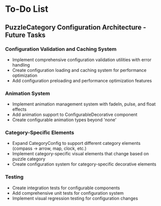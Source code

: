 # To-Do List

## PuzzleCategory Configuration Architecture - Future Tasks

### Configuration Validation and Caching System

- Implement comprehensive configuration validation utilities with error handling
- Create configuration loading and caching system for performance optimization
- Add configuration preloading and performance optimization features

### Animation System

- Implement animation management system with fadeIn, pulse, and float effects
- Add animation support to ConfigurableDecorative component
- Create configurable animation types beyond 'none'

### Category-Specific Elements

- Expand CategoryConfig to support different category elements (compass → arrow, map, clock, etc.)
- Implement category-specific visual elements that change based on puzzle category
- Create configuration system for category-specific decorative elements

### Testing

- Create integration tests for configurable components
- Add comprehensive unit tests for configuration system
- Implement visual regression testing for configuration changes
